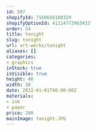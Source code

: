 ```yaml
---
id: 507
shopifyId: 7160658100329
shopifyOptionId: 41114772963433
order: 54
title: tonight
slug: tonight
url: art-works/tonight
aliases: []
categories:
- graphics
inStock: true
isVisible: true
height: 40
width: 30
date: 2022-01-01T00:00:00Z
materials:
- ink
- paper
price: 200
mainImage: tonight.JPG
---
```

